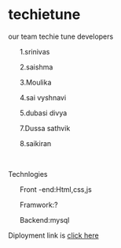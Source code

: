 # techietune
our team techie tune developers
<ul>1.srinivas</ul>
<ul>2.saishma</ul>
<ul>3.Moulika</ul>
<ul>4.sai vyshnavi</ul>
<ul>5.dubasi divya</ul>
<ul>7.Dussa sathvik</ul>
<ul>8.saikiran</ul>

<br>
<p>Technlogies</p>
<ul>Front -end:Html,css,js</ul>
<ul>Framwork:?</ul>
<ul>Backend:mysql</ul>


Diployment link is <a href="https://agitated-brattain-29b2ff.netlify.app">click here</a>
